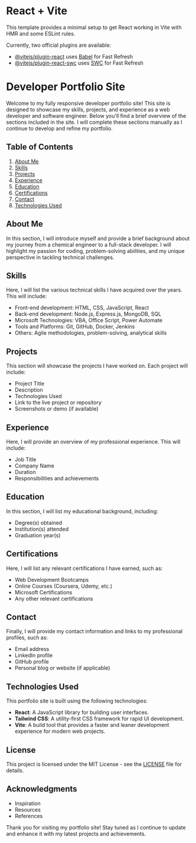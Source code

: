 # React + Vite

This template provides a minimal setup to get React working in Vite with HMR and some ESLint rules.

Currently, two official plugins are available:

- [@vitejs/plugin-react](https://github.com/vitejs/vite-plugin-react/blob/main/packages/plugin-react/README.md) uses [Babel](https://babeljs.io/) for Fast Refresh
- [@vitejs/plugin-react-swc](https://github.com/vitejs/vite-plugin-react-swc) uses [SWC](https://swc.rs/) for Fast Refresh


# Developer Portfolio Site

Welcome to my fully responsive developer portfolio site! This site is designed to showcase my skills, projects, and experience as a web developer and software engineer. Below you'll find a brief overview of the sections included in the site. I will complete these sections manually as I continue to develop and refine my portfolio.

## Table of Contents

1. [About Me](#about-me)
2. [Skills](#skills)
3. [Projects](#projects)
4. [Experience](#experience)
5. [Education](#education)
6. [Certifications](#certifications)
7. [Contact](#contact)
8. [Technologies Used](#technologies-used)

## About Me

In this section, I will introduce myself and provide a brief background about my journey from a chemical engineer to a full-stack developer. I will highlight my passion for coding, problem-solving abilities, and my unique perspective in tackling technical challenges.

## Skills

Here, I will list the various technical skills I have acquired over the years. This will include:

- Front-end development: HTML, CSS, JavaScript, React
- Back-end development: Node.js, Express.js, MongoDB, SQL
- Microsoft Technologies: VBA, Office Script, Power Automate
- Tools and Platforms: Git, GitHub, Docker, Jenkins
- Others: Agile methodologies, problem-solving, analytical skills

## Projects

This section will showcase the projects I have worked on. Each project will include:

- Project Title
- Description
- Technologies Used
- Link to the live project or repository
- Screenshots or demo (if available)

## Experience

Here, I will provide an overview of my professional experience. This will include:

- Job Title
- Company Name
- Duration
- Responsibilities and achievements

## Education

In this section, I will list my educational background, including:

- Degree(s) obtained
- Institution(s) attended
- Graduation year(s)

## Certifications

Here, I will list any relevant certifications I have earned, such as:

- Web Development Bootcamps
- Online Courses (Coursera, Udemy, etc.)
- Microsoft Certifications
- Any other relevant certifications

## Contact

Finally, I will provide my contact information and links to my professional profiles, such as:

- Email address
- LinkedIn profile
- GitHub profile
- Personal blog or website (if applicable)

## Technologies Used

This portfolio site is built using the following technologies:

- **React**: A JavaScript library for building user interfaces.
- **Tailwind CSS**: A utility-first CSS framework for rapid UI development.
- **Vite**: A build tool that provides a faster and leaner development experience for modern web projects.

## License

This project is licensed under the MIT License - see the [LICENSE](LICENSE) file for details.

## Acknowledgments

- Inspiration
- Resources
- References

Thank you for visiting my portfolio site! Stay tuned as I continue to update and enhance it with my latest projects and achievements.
